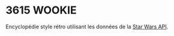 # 3615 WOOKIE

Encyclopédie style rétro utilisant les données de la [Star Wars API](https://swapi.co/).
